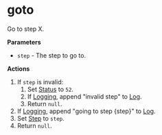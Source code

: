 # goto
Go to step X.

**Parameters**

* `step` - The step to go to.

**Actions**

1. If `step` is invalid:
    1. Set [Status](../definition/status.md) to `52`.
    1. If [Logging](../definition/logging.md), append "invalid step" to [Log](../definition/log.md).
    1. Return `null`.
1. If [Logging](../definition/logging.md), append "going to step {step}" to [Log](../definition/log.md).
1. Set [Step](../definition/step.md) to `step`.
1. Return `null`.